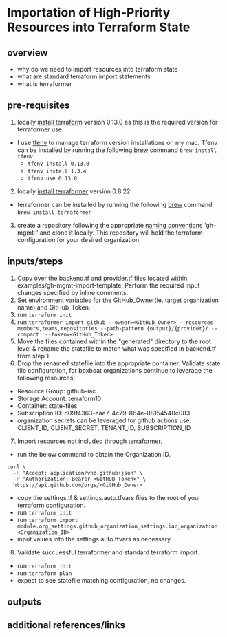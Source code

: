 # Importation of High-Priority Resources into Terraform State

## overview

- why do we need to import resources into terraform state
- what are standard terraform import statements
- what is terraformer

## pre-requisites

1. locally [install terraform](https://releases.hashicorp.com/terraform/) version 0.13.0 as this is the required version for terraformer use.
  - I use [tfenv](https://github.com/tfutils/tfenv) to manage terraform version installations on my mac. Tfenv can be installed by running the following [brew](https://formulae.brew.sh/formula/tfenv) command `brew install tfenv`
    - `tfenv install 0.13.0`
    - `tfenv install 1.3.4`
    - `tfenv use 0.13.0`
2. locally [install terraformer](https://github.com/GoogleCloudPlatform/terraformer) version 0.8.22
  - terraformer can be installed by running the following [brew](https://formulae.brew.sh/formula/terraformer) command `brew install terraformer`
3. create a repository following the appropriate [naming conventions]() 'gh-mgmt-<org-name>' and clone it locally. This repository will hold the terraform configuration for your desired organization.

## inputs/steps

1. Copy over the backend.tf and provider.tf files located within examples/gh-mgmt-import-template. Perform the required input changes specified by inline comments.
2. Set environment variables for the GitHub_Owner(ie. target organization name) and GitHub_Token.
3. run `terraform init`
4. run `terraformer import github --owner=<GitHub_Owner> --resources members,teams,repositories --path-pattern {output}/{provider}/ --compact  --token=<GitHub_Token>`
5. Move the files contained within the "generated" directory to the root level & rename the statefile to match what was specified in backend.tf from step 1.
6. Drop the renamed statefile into the appropriate container. Validate state file configuration, for boxboat organizations continue to leverage the following resources:
  - Resource Group: github-iac
  - Storage Account: terraform10
  - Container: state-files
  - Subscription ID: d09f4363-eae7-4c79-864e-08154540c083
  - organization secrets can be leveraged for github actions use: CLIENT_ID, CLIENT_SECRET, TENANT_ID, SUBSCRIPTION_ID
7. Import resources not included through terraformer.
  - run the below command to obtain the Organization ID.
``` 
curl \
  -H "Accept: application/vnd.github+json" \
  -H "Authorization: Bearer <GitHUB_Token>" \
  https://api.github.com/orgs/<GitHub_Owner> 
```
  - copy the settings.tf & settings.auto.tfvars files to the root of your terraform configuration.
  - run `terraform init`
  - run `terraform import module.org_settings.github_organization_settings.iac_organization <Organization_ID>`
  - input values into the settings.auto.tfvars as necessary. 
8. Validate succuessful terraformer and standard terraform import.
  - run `terraform init`
  - run `terraform plan`
  - expect to see statefile matching configuration, no changes. 
  
## outputs

## additional references/links